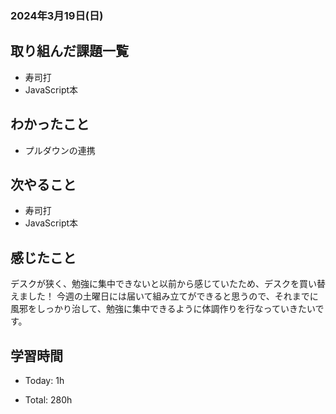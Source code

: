 ### 2024年3月19日(日)

## 取り組んだ課題一覧

- 寿司打
- JavaScript本

## わかったこと

- プルダウンの連携

## 次やること

- 寿司打
- JavaScript本

## 感じたこと

デスクが狭く、勉強に集中できないと以前から感じていたため、デスクを買い替えました！
今週の土曜日には届いて組み立てができると思うので、それまでに風邪をしっかり治して、勉強に集中できるように体調作りを行なっていきたいです。

## 学習時間

- Today: 1h

- Total: 280h